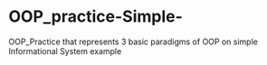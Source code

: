 # OOP_practice-Simple-
OOP_Practice that represents 3 basic paradigms of OOP on simple Informational System example
